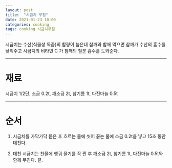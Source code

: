 ```yaml
---
layout: post
title:  "시금치 무침"
date: 2021-01-23 10:00
categories: cooking
tags: cooking 시금치무침
---
```


시금치는 수산(식물성 독즙)의 함량이 높은데 참깨와 함께 먹으면 참깨가 수산의 흡수를 낮춰주고 시금치의 비타민 C 가 참깨의 철분 흡수를 도와준다.

---

# 재료

시금치 1/2단, 소금 0.2t, 깨소금 2t, 참기름 1t, 다진마늘 0.5t

---

# 순서

1. 시금치를 가닥가닥 뜯은 후 흐르는 물에 씻어 끓는 물에 소금 0.2t을 넣고 15초 동안 데친다.

2. 데친 시금치는 찬물에 행궈 물기를 꼭 짠 후 깨소금 2t, 참기름 1t, 다진마늘 0.5t와 함께 무친다. 끝.